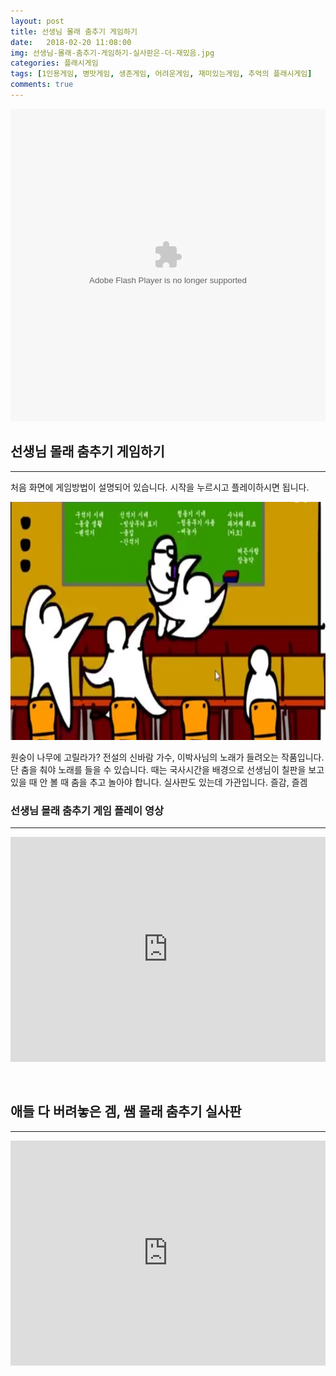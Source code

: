 ```yaml
---
layout: post
title: 선생님 몰래 춤추기 게임하기
date:   2018-02-20 11:08:00
img: 선생님-몰래-춤추기-게임하기-실사판은-더-재밌음.jpg
categories: 플래시게임
tags: [1인용게임, 병맛게임, 생존게임, 어려운게임, 재미있는게임, 추억의 플래시게임]
comments: true
---
```



<embed src="http://cfile7.uf.tistory.com/media/18106D454F30DF1E2BEAD5" type="application/x-shockwave-flash" width="100%" height="500">
<h2>선생님 몰래 춤추기 게임하기</h2>

<hr />

처음 화면에 게임방법이 설명되어 있습니다. 시작을 누르시고 플레이하시면 됩니다.

<img class="alignnone size-mh-magazine-lite-content wp-image-454" src="/images/선생님-몰래-춤추기-게임하기-실사판은-더-재밌음.jpg" alt="" width="100%" height="381" />

원숭이 나무에 고릴라가? 전설의 신바람 가수, 이박사님의 노래가 들려오는 작품입니다. 단 춤을 춰야 노래를 들을 수 있습니다. 때는 국사시간을 배경으로 선생님이 칠판을 보고 있을 때 안 볼 때 춤을 추고 놀아야 합니다. 실사판도 있는데 가관입니다. 즐감, 즐겜
<h3>선생님 몰래 춤추기 게임 플레이 영상</h3>

<hr />

<iframe src="https://www.youtube.com/embed/6tkkkxcn_as?rel=0" width="100%" height="360" frameborder="0" allowfullscreen="allowfullscreen"></iframe>

&nbsp;
<h2>애들 다 버려놓은 겜, 쌤 몰래 춤추기 실사판</h2>

<hr />

<iframe src="https://www.youtube.com/embed/EyBaXJ-J6vY?rel=0" width="100%" height="360" frameborder="0" allowfullscreen="allowfullscreen"></iframe>